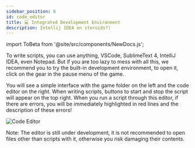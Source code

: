 ```yaml
---
sidebar_position: 6
id: code_editor
title: 💻 Integrated Development Environment
description: Intellij IDEA on steroids?)
---
```


import ToBeta from '@site/src/components/NewDocs.js';

<ToBeta url='welcome' />

To write scripts, you can use anything, VSCode, SublimeText 4, IntelliJ IDEA, even Notepad.
But if you are too lazy to mess with all this, we recommend you to try the built-in development environment,
to open it, click on the gear in the pause menu of the game.

You will see a simple interface with the game folder on the left and the code editor on the right.
When writing scripts, buttons to start and stop the script will appear on the top right. When you run a script through this editor, if there are errors, you will be immediately highlighted in red lines and the description of these errors!

![Code Editor](@site/static/img/doc/code_editor.png)

Note: The editor is still under development, it is not recommended to open files other than scripts with it, otherwise you risk damaging their contents.
